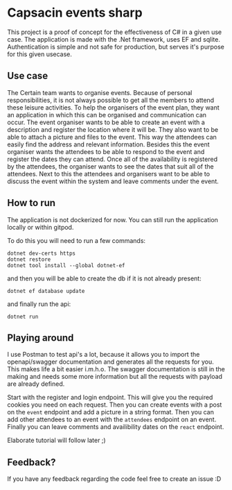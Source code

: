 # Capsacin events sharp

This project is a proof of concept for the effectiveness of C# in a given use case. 
The application is made with the .Net framework, uses EF and sqlite.
Authentication is simple and not safe for production, but serves it's purpose for this given usecase.

## Use case

The Certain team wants to organise events. 
Because of personal responsibilities, it is not always possible to get all the 
members to attend these leisure activities. To help the organisers of the event plan, 
they want an application in which this can be organised and communication can occur. 
The event organiser wants to be able to create an event with a description and register 
the location where it will be. They also want to be able to attach a picture 
and files to the event. This way the attendees can easily find the 
address and relevant information. Besides this the event organiser wants 
the attendees to be able to respond to the event and register the dates they 
can attend. Once all of the availability is registered by the attendees, the organiser 
wants to see the dates that suit all of the attendees. Next to this the attendees 
and organisers want to be able to discuss the event within the system and leave comments under the event. 

## How to run

The application is not dockerized for now. You can still run the application locally or within gitpod.

To do this you will need to run a few commands:

```
dotnet dev-certs https 
dotnet restore
dotnet tool install --global dotnet-ef
```

and then you will be able to create the db if it is not already present:

```
dotnet ef database update
```

and finally run the api:

```
dotnet run
```

## Playing around

I use Postman to test api's a lot, because it allows you to import the openapi/swagger 
documentation and generates all the requests for you. This makes life a bit easier i.m.h.o.
The swagger documentation is still in the making and needs some more information but all the 
requests with payload are already defined.

Start with the register and login endpoint. This will give you the required cookies you need on each request.
Then you can create events with a post on the `event` endpoint and add a picture in a string format. 
Then you can add other attendees to an event with the `attendees` endpoint on an event.
Finally you can leave comments and availibility dates on the `react` endpoint.

Elaborate tutorial will follow later ;)

## Feedback?

If you have any feedback regarding the code feel free to create an issue :D